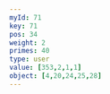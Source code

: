 ```yaml
---
myId: 71
key: 71
pos: 34
weight: 2
primes: 40
type: user
value: [353,2,1,1]
object: [4,20,24,25,28]
---
```

